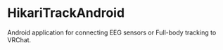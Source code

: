 # HikariTrackAndroid
Android application for connecting EEG sensors or Full-body tracking to VRChat.
